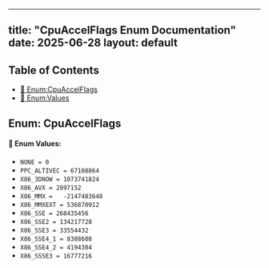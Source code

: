 <!-- Formatted by A³BS formatter.py -->
<!-- Generated by A³BS document.py -->
---
title: "CpuAccelFlags Enum Documentation"
date: 2025-06-28
layout: default
---

## Table of Contents
- [🔧 Enum:CpuAccelFlags](#enum-cpuaccelflags)
- [🔧 Enum:Values](#enum-values)
## Enum: CpuAccelFlags
#### 📝 Enum Values:
<a name="enum-values"></a>
  - `NONE = 0`
  - `PPC_ALTIVEC = 67108864`
  - `X86_3DNOW = 1073741824`
  - `X86_AVX = 2097152`
  - `X86_MMX =   -2147483648`
  - `X86_MMXEXT = 536870912`
  - `X86_SSE = 268435456`
  - `X86_SSE2 = 134217728`
  - `X86_SSE3 = 33554432`
  - `X86_SSE4_1 = 8388608`
  - `X86_SSE4_2 = 4194304`
  - `X86_SSSE3 = 16777216`